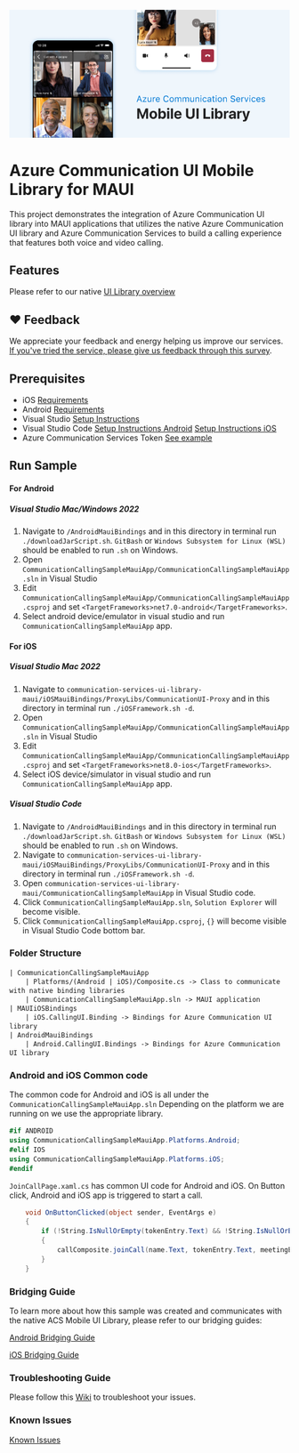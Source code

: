 ![Hero Image](/mobile-ui-library-hero-image.png)

# Azure Communication UI Mobile Library for MAUI

This project demonstrates the integration of Azure Communication UI library into MAUI applications that utilizes the native Azure Communication UI library and Azure Communication Services to build a calling experience that features both voice and video calling.

## Features

Please refer to our native [UI Library overview](https://docs.microsoft.com/en-us/azure/communication-services/concepts/ui-library/ui-library-overview?pivots=platform-mobile)

## ❤️ Feedback

We appreciate your feedback and energy helping us improve our services. [If you've tried the service, please give us feedback through this survey](https://microsoft.qualtrics.com/jfe/form/SV_9WTOR2ItSo0oFee). 

## Prerequisites

- iOS [Requirements](https://github.com/Azure/communication-ui-library-ios#requirements)
- Android [Requirements](https://github.com/Azure/communication-ui-library-android#prerequisites)
- Visual Studio [Setup Instructions](https://docs.microsoft.com/en-us/xamarin/get-started/installation/?pivots=macos)
- Visual Studio Code [Setup Instructions Android](https://learn.microsoft.com/en-us/dotnet/maui/get-started/first-app?pivots=devices-android&view=net-maui-8.0&tabs=visual-studio-code) [Setup Instructions iOS](https://learn.microsoft.com/en-us/dotnet/maui/get-started/first-app?pivots=devices-ios&view=net-maui-8.0&tabs=visual-studio-code)
- Azure Communication Services Token [See example](https://docs.microsoft.com/azure/communication-services/tutorials/trusted-service-tutorial)

## Run Sample

#### For Android

##### Visual Studio Mac/Windows 2022

1. Navigate to `/AndroidMauiBindings` and in this directory in terminal run `./downloadJarScript.sh`. `GitBash` or `Windows Subsystem for Linux (WSL)` should be enabled to run `.sh` on Windows.
2. Open `CommunicationCallingSampleMauiApp/CommunicationCallingSampleMauiApp.sln` in Visual Studio
3. Edit `CommunicationCallingSampleMauiApp/CommunicationCallingSampleMauiApp.csproj` and set `<TargetFrameworks>net7.0-android</TargetFrameworks>`.
4. Select android device/emulator in visual studio and run `CommunicationCallingSampleMauiApp` app.

#### For iOS

##### Visual Studio Mac 2022

1. Navigate to `communication-services-ui-library-maui/iOSMauiBindings/ProxyLibs/CommunicationUI-Proxy` and in this directory in terminal run `./iOSFramework.sh -d`.
2. Open `CommunicationCallingSampleMauiApp/CommunicationCallingSampleMauiApp.sln` in Visual Studio
3. Edit `CommunicationCallingSampleMauiApp/CommunicationCallingSampleMauiApp.csproj` and set `<TargetFrameworks>net8.0-ios</TargetFrameworks>`.
4. Select iOS device/simulator in visual studio and run `CommunicationCallingSampleMauiApp` app.

##### Visual Studio Code

1. Navigate to `/AndroidMauiBindings` and in this directory in terminal run `./downloadJarScript.sh`. `GitBash` or `Windows Subsystem for Linux (WSL)` should be enabled to run `.sh` on Windows.
2. Navigate to `communication-services-ui-library-maui/iOSMauiBindings/ProxyLibs/CommunicationUI-Proxy` and in this directory in terminal run `./iOSFramework.sh -d`.
3. Open `communication-services-ui-library-maui/CommunicationCallingSampleMauiApp` in Visual Studio code.
4. Click `CommunicationCallingSampleMauiApp.sln`, `Solution Explorer` will become visible.
5. Click `CommunicationCallingSampleMauiApp.csproj`, `{}` will become visible in Visual Studio Code bottom bar.

### Folder Structure

```
| CommunicationCallingSampleMauiApp
    | Platforms/(Android | iOS)/Composite.cs -> Class to communicate with native binding libraries
    | CommunicationCallingSampleMauiApp.sln -> MAUI application
| MAUIiOSBindings
    | iOS.CallingUI.Binding -> Bindings for Azure Communication UI library
| AndroidMauiBindings
    | Android.CallingUI.Bindings -> Bindings for Azure Communication UI library
```

### Android and iOS Common code

The common code for Android and iOS is all under the `CommunicationCallingSampleMauiApp.sln`
Depending on the platform we are running on we use the appropriate library.

```cs
#if ANDROID
using CommunicationCallingSampleMauiApp.Platforms.Android;
#elif IOS
using CommunicationCallingSampleMauiApp.Platforms.iOS;
#endif
```

`JoinCallPage.xaml.cs` has common UI code for Android and iOS. On Button click, Android and iOS app is triggered to start a call.

```cs
    void OnButtonClicked(object sender, EventArgs e)
    {
        if (!String.IsNullOrEmpty(tokenEntry.Text) && !String.IsNullOrEmpty(meetingEntry.Text))
        {
            callComposite.joinCall(name.Text, tokenEntry.Text, meetingEntry.Text, isTeamsCall, _localization, _dataModelInjection);
        }
    }
```

### Bridging Guide

To learn more about how this sample was created and communicates with the native ACS Mobile UI Library, please refer to our bridging guides:

[Android Bridging Guide](AndroidMauiBindings/README.md)

[iOS Bridging Guide](iOSMauiBindings/README.md)

### Troubleshooting Guide

Please follow this [Wiki](https://github.com/Azure-Samples/communication-services-ui-library-maui/wiki/Troubleshooting-Guide) to troubleshoot your issues.

### Known Issues

[Known Issues](https://github.com/Azure-Samples/communication-services-ui-library-maui/wiki/Known-Issues)
